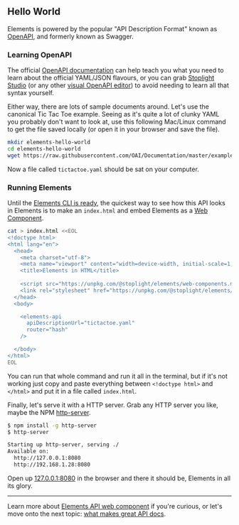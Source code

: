 ## Hello World

Elements is powered by the popular "API Description Format" known as [OpenAPI](https://openapis.org/), and formerly known as Swagger.

### Learning OpenAPI

The official [OpenAPI documentation](https://oai.github.io/Documentation/introduction.html) can help teach you what you need to learn about the official YAML/JSON flavours, or you can grab [Stoplight Studio](https://stoplight.io/studio/?utm_source=github&utm_medium=elements&utm_campaign=docs) (or any other [visual OpenAPI editor](https://openapi.tools/#gui-editors)) to avoid needing to learn all that syntax yourself.

Either way, there are lots of sample documents around. Let's use the canonical Tic Tac Toe example. Seeing as it's quite a lot of clunky YAML you probably don't want to look at, use this following Mac/Linux command to get the file saved locally (or open it in your browser and save the file).

```bash
mkdir elements-hello-world
cd elements-hello-world
wget https://raw.githubusercontent.com/OAI/Documentation/master/examples/tictactoe.yaml
```

Now a file called `tictactoe.yaml` should be sat on your computer.
### Running Elements

Until the [Elements CLI is ready](https://github.com/stoplightio/elements/issues/765), the quickest way to see how this API looks in Elements is to make an `index.html` and embed Elements as a [Web Component](https://developer.mozilla.org/en-US/docs/Web/Web_Components).


```bash
cat > index.html <<EOL
<!doctype html>
<html lang="en">
  <head>
    <meta charset="utf-8">
    <meta name="viewport" content="width=device-width, initial-scale=1, shrink-to-fit=no">
    <title>Elements in HTML</title>
  
    <script src="https://unpkg.com/@stoplight/elements/web-components.min.js"></script>
    <link rel="stylesheet" href="https://unpkg.com/@stoplight/elements/styles.min.css">
  </head>
  <body>

    <elements-api
      apiDescriptionUrl="tictactoe.yaml"
      router="hash"
    />

  </body>
</html>
EOL
```

You can run that whole command and run it all in the terminal, but if it's not working just copy and paste everything between `<!doctype html>` and `</html>` and put it in a file called `index.html`.

Finally, let's serve it with a HTTP server. Grab any HTTP server you like, maybe the NPM [http-server](https://www.npmjs.com/package/http-server).

```bash
$ npm install -g http-server
$ http-server

Starting up http-server, serving ./
Available on:
  http://127.0.0.1:8080
  http://192.168.1.28:8080
```

Open up [127.0.0.1:8080](http://127.0.0.1:8080) in the browser and there it should be, Elements in all its glory.

-----------

Learn more about [Elements API web component](../getting-started/usage/web-component.md) if you're curious, or let's move onto the next topic: [what makes great API docs](great-api-docs.md).

